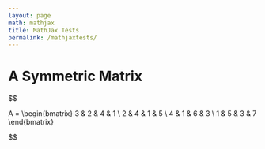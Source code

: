 ```yaml
---
layout: page
math: mathjax
title: MathJax Tests
permalink: /mathjaxtests/
---
```


# A Symmetric Matrix 

$$

A = \begin{bmatrix}
    3 & 2 & 4 & 1 \\
    2 & 4 & 1 & 5 \\
    4 & 1 & 6 & 3 \\
    1 & 5 & 3 & 7
\end{bmatrix}

$$

